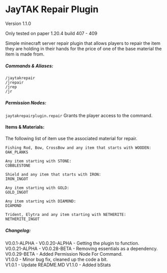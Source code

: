 # JayTAK Repair Plugin

Version 1.1.0


Only tested on paper 1.20.4 build 407 - 409

Simple minecraft server repair plugin that allows players to repair the item they are holding in their hands for the price of one of the base material the item is made from.
##### Commands & Aliases:
```
/jaytakrepair
/jrepair
/jrep
/jr
```
##### Permission Nodes:
``
jaytakrepairplugin.repair
``
Grants the player access to the command.

#### Items & Materials:
The following list of item use the associated material for repair.
```
Fishing Rod, Bow, CrossBow and any item that starts with WOODEN:
OAK_PLANKS

Any item starting with STONE:
COBBLESTONE

Shield and any item that starts with IRON:
IRON_INGOT

Any item starting with GOLD:
GOLD_INGOT

Any item starting with DIAMOND:
DIAMOND

Trident, Elytra and any item starting with NETHERITE:
NETHERITE_INGOT
```

##### Changelog:<br>
V0.0.1-ALPHA - V0.0.20-ALPHA - Getting the plugin to function.<br>
V0.0.21-ALPHA - V0.0.28-BETA - Removing essentials as a dependency.<br>
V0.0.29-BETA - Added Permission Node For Command.<br>
V1.0.0 - Minor bug fix, cleaned up the code a bit.<br>
V1.0.1 - Update README.MD
V1.1.0 - Added bStats
 